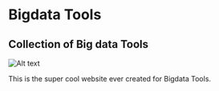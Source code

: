 # Bigdata Tools
## Collection of Big data Tools
![Alt text](/path/to/img.jpg)

This is the super cool website ever created for Bigdata Tools.
